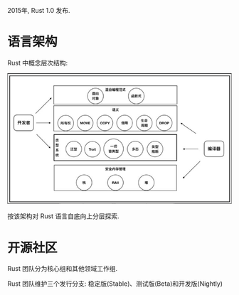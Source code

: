 
2015年, Rust 1.0 发布.

# 语言架构

Rust 中概念层次结构:

![config](./images/2021-09-01_15-57-53.png)

按该架构对 Rust 语言自底向上分层探索.

# 开源社区

Rust 团队分为核心组和其他领域工作组.

Rust 团队维护三个发行分支: 稳定版(Stable)、测试版(Beta)和开发版(Nightly)

